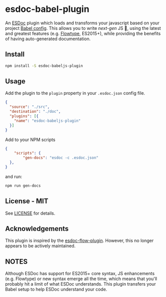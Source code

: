 # esdoc-babel-plugin

An [ESDoc](https://esdoc.org/) plugin which loads and transforms your javascript based on your project [Babel config](http://babeljs.io/docs/usage/babelrc/). This allows you to write *next-gen* JS :metal:,
using the latest and greatest features (e.g. [Flowtype](https://flow.org), ES2015+), while providing the benefits of having auto-generated documentation.


## Install

```sh
npm install -S esdoc-babeljs-plugin
```

## Usage
Add the plugin to the ``plugin`` property in your ``.esdoc.json`` config file.

```json
{
  "source": "./src",
  "destination": "./doc",
  "plugins": [{
    "name": "esdoc-babeljs-plugin"
  }]
}
```

Add to your NPM scripts

```json
{
    "scripts": {
        "gen-docs": "esdoc -c .esdoc.json"
  },
}
```

and run:

```sh
npm run gen-docs
```

## License - MIT
See [LICENSE](/LICENSE) for details.

## Acknowledgements
This plugin is inspired by the [esdoc-flow-plugin](https://www.npmjs.com/package/esdoc-flow-plugin). However, this no longer appears to be actively maintained.

## NOTES

Although ESDoc has support for ES2015+ core syntax, JS enhancements (e.g. Flowtype) or new syntax emerge all the time, which means that you'll probably hit a limit of what ESDoc understands.
This plugin transfers your Babel setup to help ESDoc understand your code.
